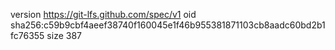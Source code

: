version https://git-lfs.github.com/spec/v1
oid sha256:c59b9cbf4aeef38740f160045e1f46b955381871103cb8aadc60bd2b1fc76355
size 387
